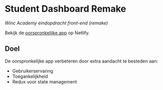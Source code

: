 # Student Dashboard Remake
*Winc Academy eindopdracht front-end (remake)* 

Bekijk de [oorspronkelijke app](https://student-dashboard-winc-fe.netlify.app) op Netlify.

## Doel

De oorspronkelijke app verbeteren door extra aandacht te besteden aan:

- Gebruikerservaring
- Toegankelijkheid
- Redux voor state management

